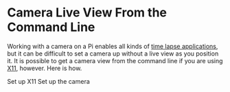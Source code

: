 # Camera Live View From the Command Line

Working with a camera on a Pi enables all kinds of [time lapse applications](timelapse.md), but it can be difficult to set a camera up without a live view as you position it. It is possible to get a camera view from the command line if you are using [X11](X11.md), however. Here is how. 

Set up X11
Set up the camera
